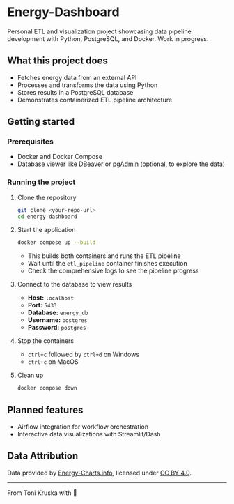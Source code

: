 # Energy-Dashboard

Personal ETL and visualization project showcasing data pipeline development with Python, PostgreSQL, and Docker. Work in progress.

## What this project does
- Fetches energy data from an external API
- Processes and transforms the data using Python
- Stores results in a PostgreSQL database
- Demonstrates containerized ETL pipeline architecture

## Getting started

### Prerequisites
- Docker and Docker Compose
- Database viewer like [DBeaver](https://dbeaver.io/) or [pgAdmin](https://www.pgadmin.org/) (optional, to explore the data)

### Running the project
1. Clone the repository
   ```bash
   git clone <your-repo-url>
   cd energy-dashboard
   ```

2. Start the application
   ```bash
   docker compose up --build
   ```
   - This builds both containers and runs the ETL pipeline
   - Wait until the `etl_pipeline` container finishes execution
   - Check the comprehensive logs to see the pipeline progress

3. Connect to the database to view results
   - **Host:** `localhost`
   - **Port:** `5433`
   - **Database:** `energy_db`
   - **Username:** `postgres`
   - **Password:** `postgres`

4. Stop the containers
    - `ctrl+c` followed by `ctrl+d` on Windows
    - `ctrl+c` on MacOS

5. Clean up
    ```bash
    docker compose down
    ```

## Planned features
- Airflow integration for workflow orchestration
- Interactive data visualizations with Streamlit/Dash

## Data Attribution

Data provided by [Energy-Charts.info](https://energy-charts.info), licensed under [CC BY 4.0](https://creativecommons.org/licenses/by/4.0/).

---

From Toni Kruska with :green_heart:
